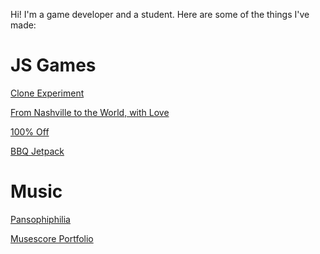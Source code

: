 Hi! I'm a game developer and a student. Here are some of the things I've made:

# JS Games

[Clone Experiment](https://epic-doughnut.github.io/clone-experiment/)

[From Nashville to the World, with Love](https://epic-doughnut.github.io/From-Nashville-to-the-World-with-Love/)

[100% Off](https://epic-doughnut.itch.io/100-off)

[BBQ Jetpack](https://epic-doughnut.itch.io/bbq-jetpack)


# Music

[Pansophiphilia](https://epic-doughnut.itch.io/epic-doughnut-panspermia-compositions)

[Musescore Portfolio](https://musescore.com/user/2783586/sheetmusic)

<!--
**Epic-Doughnut/epic-doughnut** is a ✨ _special_ ✨ repository because its `README.md` (this file) appears on your GitHub profile.

Here are some ideas to get you started:

- 🔭 I’m currently working on ...
- 🌱 I’m currently learning ...
- 👯 I’m looking to collaborate on ...
- 🤔 I’m looking for help with ...
- 💬 Ask me about ...
- 📫 How to reach me: ...
- 😄 Pronouns: ...
- ⚡ Fun fact: ...
-->
